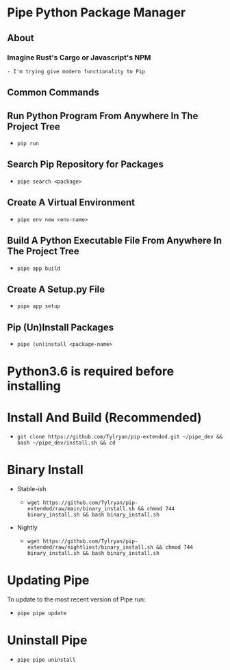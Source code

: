 # Pipe Python Package Manager
## About
### Imagine Rust's **Cargo** or Javascript's **NPM**
    - I'm trying give modern functionality to Pip
## Common Commands
## Run Python Program From Anywhere In The Project Tree
- `pip run`
## Search Pip Repository for Packages
- `pipe search <package>`
## Create A Virtual Environment
- `pipe env new <env-name>`
## Build A Python Executable File From Anywhere In The Project Tree
- `pipe app build`
## Create A Setup.py File
- `pipe app setup`
## Pip (Un)Install Packages
- `pipe (un)install <package-name>`


# Python3.6 is required before installing

# Install And Build (Recommended)
- `git clone https://github.com/Tylryan/pip-extended.git ~/pipe_dev && bash ~/pipe_dev/install.sh && cd`
# Binary Install
- Stable-ish
    - `wget https://github.com/Tylryan/pip-extended/raw/main/binary_install.sh && chmod 744 binary_install.sh && bash binary_install.sh`

- Nightly
    - `wget https://github.com/Tylryan/pip-extended/raw/nightliest/binary_install.sh && chmod 744 binary_install.sh && bash binary_install.sh`

# Updating Pipe
To update to the most recent version of Pipe run:
- `pipe pipe update`
# Uninstall Pipe
- `pipe pipe uninstall`
